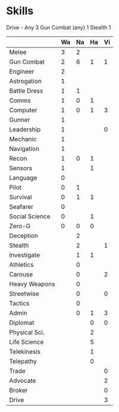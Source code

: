 Skills
======

Drive - Any 3 
Gun Combat (any) 1
Stealth 1 

|              |Wa|Na|Ha|Vi|
|--------------|--|--|--|--|
|Melee         | 3| 2|  |  |
|Gun Combat    | 2| 6| 1| 1|
|Engineer      | 2|  |  |  |
|Astrogation   | 1|  |  |  |
|Battle Dress  | 1| 1|  |  |
|Comms         | 1| 0| 1|  |
|Computer      | 1| 0| 1| 3|
|Gunner        | 1|  |  |  |
|Leadership    | 1|  |  | 0|
|Mechanic      | 1|  |  |  |
|Navigation    | 1|  |  |  |
|Recon         | 1| 0| 1|  |
|Sensors       | 1|  | 1|  |
|Language      | 0|  |  |  |
|Pilot         | 0| 1|  |  |
|Survival      | 0| 1| 1|  |
|Seafarer      | 0|  |  |  |
|Social Science| 0|  | 1|  |
|Zero-G        | 0| 0| 0|  |
|Deception     |  | 2|  |  |
|Stealth       |  | 2|  | 1|
|Investigate   |  | 1| 1|  |
|Athletics     |  | 0|  |  |
|Carouse       |  | 0|  | 2|
|Heavy Weapons |  | 0|  |  |
|Streetwise    |  | 0|  | 0|
|Tactics       |  | 0|  |  |
|Admin         |  | 0| 1| 3|
|Diplomat      |  |  | 0| 0|
|Physical Sci. |  |  | 2|  |
|Life Science  |  |  | 5|  |
|Telekinesis   |  |  | 1|  |
|Telepathy     |  |  | 0|  |
|Trade         |  |  |  | 0|
|Advocate      |  |  |  | 2|
|Broker        |  |  |  | 0|
|Drive         |  |  |  | 3|
